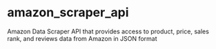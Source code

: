 # amazon_scraper_api
Amazon Data Scraper API that provides access to product, price, sales rank, and reviews data from Amazon in JSON format
